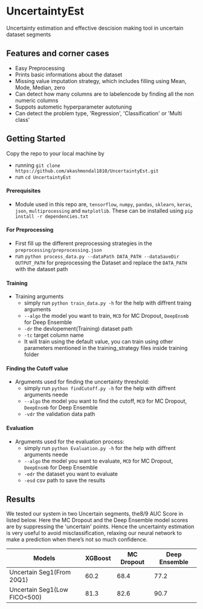 # UncertaintyEst
Uncertainty estimation and effective descision making tool in uncertain dataset segments

## Features and corner cases
* Easy Preprocessing
* Prints basic informations about the dataset
* Missing value imputation strategy, which includes filling using Mean, Mode, Median, zero
* Can detect how many columns are to labelencode by finding all the non numeric columns
* Suppots autometic hyperparameter autotuning
* Can detect the problem type, 'Regression', 'Classification' or 'Multi class'

## Getting Started
Copy the repo to your local machine by
* running `git clone https://github.com/akashmondal1810/UncertaintyEst.git`
* run `cd UncertaintyEst`

#### Prerequisites
* Module used in this repo are, `tensorflow`, `numpy`, `pandas`, `sklearn`, `keras`, `json`, `multiprocessing` and `matplotlib`. These can be installed using `pip install -r dependencies.txt`

#### For Preprocessing
* First fill up the different preprocessing strategies in the `preprocessing/preprocessing.json`
* run `python process_data.py --dataPath DATA_PATH --dataSaveDir OUTPUT_PATH` for preprocessing the Dataset and replace the `DATA_PATH` with the  dataset path

#### Training
* Training arguments
    * simply run `python train_data.py -h` for the help with diffrent traing arguments
    * `--algo` the model you want to train, `MCD` for MC Dropout, `DeepEnsmb` for Deep Ensemble
    * `-dr` the devlopement(Training) dataset path
    * `-tc` target column name
    * It will train using the default value, you can train using other parameters mentioned in the training_strategy files inside training folder

#### Finding the Cutoff value
* Arguments used for finding the uncertainty threshold:
    * simply run `python findCutoff.py -h` for the help with diffrent arguments neede
    * `--algo` the model you want to find the cutoff, `MCD` for MC Dropout, `DeepEnsmb` for Deep Ensemble
    * `-vdr` the validation data path

#### Evaluation
* Arguments used for the evaluation process:
    * simply run `python Evaluation.py -h` for the help with diffrent arguments neede
    * `--algo` the model you want to evaluate, `MCD` for MC Dropout, `DeepEnsmb` for Deep Ensemble
    * `-edr` the dataset you want to evaluate
    * `-esd` csv path to save the results

## Results
We tested our system in two Uncertain segments, the8/9 AUC Score in listed below. Here the MC Dropout and the Deep Ensemble model scores are by suppressing the 'uncertain' points. Hence the uncertainty estimation is very useful to avoid misclassification, relaxing our neural network to make a prediction when there’s not so much confidence.

Models | XGBoost | MC Dropout | Deep Ensemble 
--- | --- | --- | --- 
Uncertain Seg1(From 20Q1) | 60.2 | 68.4 | 77.2
Uncertain Seg1(Low FICO<500) | 81.3 | 82.6 | 90.7 
